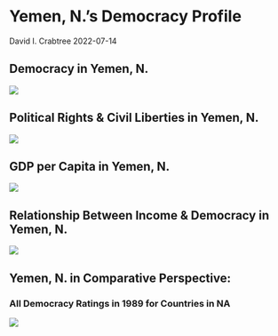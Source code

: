 Yemen, N.’s Democracy Profile
================
David I. Crabtree
2022-07-14

## Democracy in Yemen, N.

![](C:\Users\David\Desktop\PROGRA~1\FILESA~1\CFSS\hw06\reports\YEMEN_~1._FI/figure-gfm/Demscore-1.png)<!-- -->

## Political Rights & Civil Liberties in Yemen, N.

![](C:\Users\David\Desktop\PROGRA~1\FILESA~1\CFSS\hw06\reports\YEMEN_~1._FI/figure-gfm/Political%20Rights%20&%20Civil%20Libs-1.png)<!-- -->

## GDP per Capita in Yemen, N.

![](C:\Users\David\Desktop\PROGRA~1\FILESA~1\CFSS\hw06\reports\YEMEN_~1._FI/figure-gfm/GDP%20per%20Capita-1.png)<!-- -->

## Relationship Between Income & Democracy in Yemen, N.

![](C:\Users\David\Desktop\PROGRA~1\FILESA~1\CFSS\hw06\reports\YEMEN_~1._FI/figure-gfm/Income%20&%20Dem-1.png)<!-- -->

## Yemen, N. in Comparative Perspective:

### All Democracy Ratings in 1989 for Countries in NA

![](C:\Users\David\Desktop\PROGRA~1\FILESA~1\CFSS\hw06\reports\YEMEN_~1._FI/figure-gfm/Democracy%20in%20Comparative%20Perspective-1.png)<!-- -->
